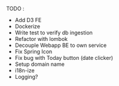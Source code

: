 TODO :
- Add D3 FE
- Dockerize
- Write test to verify db ingestion
- Refactor with lombok
- Decouple Webapp BE to own service
- Fix Spring Icon
- Fix bug with Today button (date clicker)
- Setup domain name
- i18n-ize
- Logging?